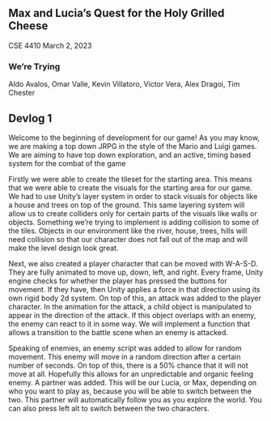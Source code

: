 ## Max and Lucia’s Quest for the Holy Grilled Cheese
CSE 4410 March 2, 2023 
### We’re Trying
Aldo Avalos, Omar Valle, Kevin Villatoro, Victor Vera, Alex Dragoi, Tim Chester

## Devlog 1
Welcome to the beginning of development for our game! As you may know, we are making a top down JRPG in the style of the Mario and Luigi games. We are aiming to have top down exploration, and an active, timing based system for the combat of the game

Firstly we were able to create the tileset for the starting area. This means that we were able to create the visuals for the starting area for our game. We had to use Unity’s layer system in order to stack visuals for objects like a house and trees on top of the ground. This same layering system will allow us to create colliders only for certain parts of the visuals like walls or objects. Something we’re trying to implement is adding collision to some of the tiles. Objects in our environment like the river, house, trees, hills will need collision so that our character does not fall out of the map and will make the level design look great.

Next, we also created a player character that can be moved with W-A-S-D. They are fully animated to move up, down, left, and right. Every frame, Unity engine checks for whether the player has pressed the buttons for movement. If they have, then Unity applies a force in that direction using its own rigid body 2d system. On top of this, an attack was added to the player character. In the animation for the attack, a child object is manipulated to appear in the direction of the attack. If this object overlaps with an enemy, the enemy can react to it in some way. We will implement a function that allows a transition to the battle scene when an enemy is attacked.

Speaking of enemies, an enemy script was added to allow for random movement. This enemy will move in a random direction after a certain number of seconds. On top of this, there is a 50% chance that it will not move at all. Hopefully this allows for an unpredictable and organic feeling enemy.
A partner was added. This will be our Lucia, or Max, depending on who you want to play as, because you will be able to switch between the two. This partner will automatically follow you as you explore the world. You can also press left alt to switch between the two characters. 
